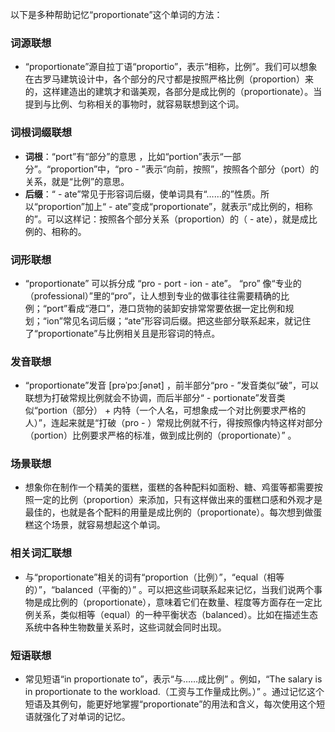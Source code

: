 以下是多种帮助记忆“proportionate”这个单词的方法：

### 词源联想
 - “proportionate”源自拉丁语“proportio”，表示“相称，比例”。我们可以想象在古罗马建筑设计中，各个部分的尺寸都是按照严格比例（proportion）来的，这样建造出的建筑才和谐美观，各部分是成比例的（proportionate）。当提到与比例、匀称相关的事物时，就容易联想到这个词。

### 词根词缀联想
 - **词根**：“port”有“部分”的意思 ，比如“portion”表示“一部分”。“proportion”中，“pro - ”表示“向前，按照”，按照各个部分（port）的关系，就是“比例”的意思。
 - **后缀**：“ - ate”常见于形容词后缀，使单词具有“……的”性质。所以“proportion”加上“ - ate”变成“proportionate”，就表示“成比例的，相称的”。可以这样记：按照各个部分关系（proportion）的（ - ate），就是成比例的、相称的。

### 词形联想
 - “proportionate” 可以拆分成 “pro - port - ion - ate”。 “pro” 像“专业的（professional）”里的“pro”，让人想到专业的做事往往需要精确的比例；“port”看成“港口”，港口货物的装卸安排常常要依据一定比例和规划；“ion”常见名词后缀；“ate”形容词后缀。把这些部分联系起来，就记住了“proportionate”与比例相关且是形容词的特点。

### 发音联想
 - “proportionate”发音 [prəˈpɔːʃənət] ，前半部分“pro - ”发音类似“破”，可以联想为打破常规比例就会不协调，而后半部分“ - portionate”发音类似“portion（部分） + 内特（一个人名，可想象成一个对比例要求严格的人）”，连起来就是“打破（pro - ）常规比例就不行，得按照像内特这样对部分（portion）比例要求严格的标准，做到成比例的（proportionate）” 。

### 场景联想
 - 想象你在制作一个精美的蛋糕，蛋糕的各种配料如面粉、糖、鸡蛋等都需要按照一定的比例（proportion）来添加，只有这样做出来的蛋糕口感和外观才是最佳的，也就是各个配料的用量是成比例的（proportionate）。每次想到做蛋糕这个场景，就容易想起这个单词。

### 相关词汇联想
 - 与“proportionate”相关的词有“proportion（比例）”，“equal（相等的）”，“balanced（平衡的）” 。可以把这些词联系起来记忆，当我们说两个事物是成比例的（proportionate），意味着它们在数量、程度等方面存在一定比例关系，类似相等（equal）的一种平衡状态（balanced）。比如在描述生态系统中各种生物数量关系时，这些词就会同时出现。

### 短语联想
 - 常见短语“in proportionate to”，表示“与……成比例” 。例如，“The salary is in proportionate to the workload.（工资与工作量成比例。）” 。通过记忆这个短语及其例句，能更好地掌握“proportionate”的用法和含义，每次使用这个短语就强化了对单词的记忆。 